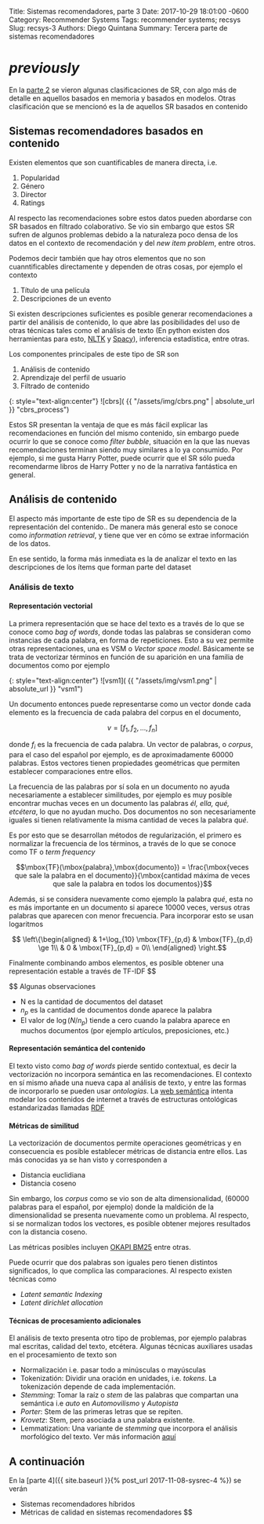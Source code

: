 Title: Sistemas recomendadores, parte 3
Date: 2017-10-29 18:01:00 -0600
Category: Recommender Systems
Tags: recommender systems; recsys
Slug: recsys-3
Authors: Diego Quintana
Summary: Tercera parte de sistemas recomendadores
<!-- Modified: 2010-12-05 19:30 -->

# _previously_

En la [parte 2]({filename}/sysrec-2.md) se vieron algunas clasificaciones de SR, con algo más de detalle en aquellos basados en memoria y basados en modelos. Otras clasificación que se mencionó es la de aquellos SR basados en contenido

## Sistemas recomendadores basados en contenido

Existen elementos que son cuantificables de manera directa, i.e.

1. Popularidad
2. Género
3. Director
4. Ratings

Al respecto las recomendaciones sobre estos datos pueden abordarse con SR basados en filtrado colaborativo. Se vio sin embargo que estos SR sufren de algunos problemas debido a la naturaleza poco densa de los datos en el contexto de recomendación y del _new item problem_, entre otros.

Podemos decir también que hay otros elementos que no son cuanntificables directamente y dependen de otras cosas, por ejemplo el contexto

1. Título de una película
1. Descripciones de un evento

Si existen descripciones suficientes es posible generar recomendaciones a partir del análisis de contenido, lo que abre las posibilidades del uso de otras técnicas tales como el análisis de texto (En python existen dos
herramientas para esto, [NLTK](www.nltk.org) y [Spacy](https://spacy.io/)), inferencia estadística, entre otras.

<!-- slide 4/25 -->

Los componentes principales de este tipo de SR son

1.  Análisis de contenido
1.  Aprendizaje del perfil de usuario
1.  Filtrado de contenido

{: style="text-align:center"}
![cbrs]( {{ "/assets/img/cbrs.png" | absolute_url }} "cbrs_process")

Estos SR presentan la ventaja de que es más fácil explicar las recomendaciones en función del mismo contenido, sin embargo puede ocurrir lo que se conoce como _filter bubble_, situación en la que las nuevas recomendaciones terminan siendo muy similares a lo ya consumido. Por ejemplo, si me gusta Harry Potter, puede ocurrir que el SR sólo pueda recomendarme libros de Harry Potter y no de la narrativa fantástica en general.

## Análisis de contenido

El aspecto más importante de este tipo de SR es su dependencia de la representación del contenido.. De manera más general esto se conoce como _information retrieval_, y tiene que ver en cómo se extrae información de los datos.

En ese sentido, la forma más inmediata es la de analizar el texto en las descripciones de los ítems que forman parte del dataset

### Análisis de texto

#### Representación vectorial

La primera representación que se hace del texto es a través de lo que se conoce como _bag of words_, donde todas las palabras se consideran como instancias de cada palabra, en forma de repeticiones.
Esto a su vez permite otras representaciones, una es VSM o _Vector space model_. Básicamente se trata de vectorizar términos en función de su aparición en una familia de documentos como por ejemplo

{: style="text-align:center"}
![vsm1]( {{ "/assets/img/vsm1.png" | absolute_url }} "vsm1")

Un documento entonces puede representarse como un vector donde cada elemento es la frecuencia de cada palabra del corpus en el documento,

$$v = [f_{1},f_{2},...,f_{n}]$$

donde $f_{i}$ es la frecuencia de cada palabra. Un vector de palabras, o _corpus_, para el caso del español por ejemplo, es de aproximadamente 60000 palabras. Estos vectores tienen propiedades geométricas que permiten establecer comparaciones entre ellos.

La frecuencia de las palabras por sí sola en un documento no ayuda necesariamente a establecer similitudes, por ejemplo es muy posible encontrar muchas veces en un documento las palabras _él, ella, qué, etcétera_, lo que no ayudan mucho. Dos documentos no son necesariamente iguales si tienen relativamente la misma cantidad de veces la palabra _qué_.

Es por esto que se desarrollan métodos de regularización, el primero es normalizar la frecuencia de los términos, a través de lo que se conoce como TF o _term frequency_

$$\mbox{TF}(\mbox{palabra},\mbox{documento}) = \frac{\mbox{veces que sale la palabra en el documento}}{\mbox{cantidad máxima de veces que sale la palabra en todos los documentos}}$$

Además, si se considera nuevamente como ejemplo la palabra _qué_, esta no es más importante en un documento si aparece 10000 veces, versus otras palabras que aparecen con menor frecuencia. Para incorporar esto se usan logaritmos

$$
\left\{\begin{aligned}
& 1+\log_{10} \mbox{TF}_{p,d} & \mbox{TF}_{p,d} \ge 1\\
& 0 & \mbox{TF}_{p,d} = 0\\
\end{aligned}
\right.$$

<!-- slide 8 -->
Finalmente combinando ambos elementos, es posible obtener una representación estable a través de TF-IDF
$$

$$
Algunas observaciones
*  N es la cantidad de documentos del dataset
*  $n_{p}$ es la cantidad de documentos donde aparece la palabra
*  El valor de $\log(N/n_{p})$ tiende a cero cuando la palabra aparece en muchos documentos (por ejemplo artículos, preposiciones, etc.)

#### Representación semántica del contenido

El texto visto como *bag of words* pierde sentido contextual, es decir la vectorización no incorpora semántica en las recomendaciones. El contexto en sí mismo añade una nueva capa al análisis de texto, y entre las formas de incorporarlo  se pueden usar *ontologías*. La [web semántica](https://en.wikipedia.org/wiki/Semantic_Web) intenta modelar los contenidos de internet a través de estructuras ontológicas estandarizadas llamadas [RDF](https://en.wikipedia.org/wiki/Resource_Description_Framework)

#### Métricas de similitud

La vectorización de documentos permite operaciones geométricas y en consecuencia es posible establecer métricas de distancia entre ellos. Las más conocidas ya se han visto y corresponden a

*  Distancia euclidiana
*  Distancia coseno

Sin embargo, los *corpus* como se vio son de alta dimensionalidad, (60000 palabras para el español, por ejemplo) donde la maldición de la dimensionalidad se presenta nuevamente como un problema. Al respecto, si se normalizan todos los vectores, es posible obtener mejores resultados con la distancia coseno.

Las métricas posibles incluyen [OKAPI BM25](https://dl.acm.org/citation.cfm?doid=1639714.1639757) entre otras.
<!-- Slide 14 -->

<!-- * (k1+1), k1 es una constante que hay que ajustar -->
<!-- * Ld es el largo del documento -->
<!-- * Lave es el largo promedio de todos los documentos -->
<!-- * Ojo con TFq vs TFd, donde q es para la frecuencia del término en la *query* versus el documento -->


Puede ocurrir que dos palabras son iguales pero tienen distintos significados, lo que complica las comparaciones. Al respecto existen técnicas como

*  *Latent semantic Indexing*
*  *Latent dirichlet allocation*


#### Técnicas de procesamiento adicionales

El análisis de texto presenta otro tipo de problemas, por ejemplo palabras mal escritas, calidad del texto, etcétera. Algunas técnicas auxiliares usadas en el procesamiento de texto son

*  Normalización i.e. pasar todo a minúsculas o mayúsculas
*  Tokenizatión: Dividir una oración en unidades, i.e. *tokens*. La tokenización depende de cada implementación.
*  *Stemming*: Tomar la raíz o *stem* de las palabras que compartan una semántica i.e *auto* en *Automovilismo* y *Autopista*
 *  *Porter*: Stem de las primeras letras que se repiten.
 *  *Krovetz*: Stem, pero asociada a una palabra existente.
*  Lemmatization: Una variante de *stemming* que incorpora el análisis morfológico del texto. Ver más información [aquí](https://nlp.stanford.edu/IR-book/html/htmledition/stemming-and-lemmatization-1.html)


## A continuación

En la [parte 4]({{ site.baseurl }}{% post_url 2017-11-08-sysrec-4 %}) se verán

*  Sistemas recomendadores híbridos
*  Métricas de calidad en sistemas recomendadores
$$
